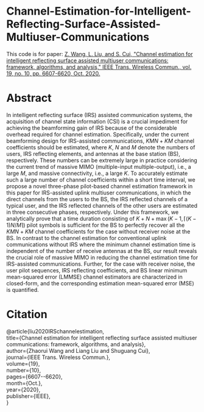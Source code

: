 # Channel-Estimation-for-Intelligent-Reflecting-Surface-Assisted-Multiuser-Communications
This code is for paper: [Z. Wang, L. Liu, and S. Cui, "Channel estimation for intelligent reflecting surface assisted multiuser communications: framework, algorithms, and analysis," IEEE Trans. Wireless Commun., vol. 19, no. 10, pp. 6607-6620, Oct. 2020.](https://ieeexplore.ieee.org/abstract/document/9130088)
# Abstract
In intelligent reflecting surface (IRS) assisted communication systems, the acquisition of channel state information (CSI) is a crucial impediment for achieving the beamforming gain of IRS because of the considerable overhead required for channel estimation. Specifically, under the current beamforming design for IRS-assisted communications, $KMN+KM$ channel coefficients should be estimated, where $K$, $N$ and $M$ denote the numbers of users, IRS reflecting elements, and antennas at the base station (BS), respectively. These numbers can be extremely large in practice considering the current trend of massive MIMO (multiple-input multiple-output), i.e., a large $M$, and massive connectivity, i.e., a large $K$. To accurately estimate such a large number of channel coefficients within a short time interval, we propose a novel three-phase pilot-based channel estimation framework in this paper for IRS-assisted uplink multiuser communications, in which the direct channels from the users to the BS, the IRS reflected channels of a typical user, and the IRS reflected channels of the other users are estimated in three consecutive phases, respectively. Under this framework, we analytically prove that a time duration consisting of $K+N+\max(K-1,\lceil (K-1)N/M \rceil)$ pilot symbols is sufficient for the BS to perfectly recover all the $KMN+KM$ channel coefficients for the case without receiver noise at the BS. In contrast to the channel estimation for conventional uplink communications without IRS where the minimum channel estimation time is independent of the number of receive antennas at the BS, our result reveals the crucial role of massive MIMO in reducing the channel estimation time for IRS-assisted communications. Further, for the case with receiver noise, the user pilot sequences, IRS reflecting coefficients, and BS linear minimum mean-squared error (LMMSE) channel estimators are characterized in closed-form, and the corresponding estimation mean-squared error (MSE) is quantified.
# Citation
@article{liu2020IRSchannelestimation,<br> 
  title={Channel estimation for intelligent reflecting surface assisted multiuser communications: framework, algorithms, and analysis},<br> 
  author={Zhaorui Wang and Liang Liu and Shuguang Cui},<br> 
  journal={IEEE Trans. Wireless Commun.},<br> 
  volume={19},<br> 
  number={10},<br> 
  pages={6607--6620},<br> 
  month={Oct.},<br>
  year={2020},<br> 
  publisher={IEEE},<br> 
}
